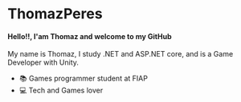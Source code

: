 # ThomazPeres


#### Hello!!, I'am Thomaz and welcome to my GitHub 

My name is Thomaz, I study .NET and ASP.NET core, and is a Game Developer with Unity.

- 📚 Games programmer student at FIAP
- :computer: Tech and Games lover

